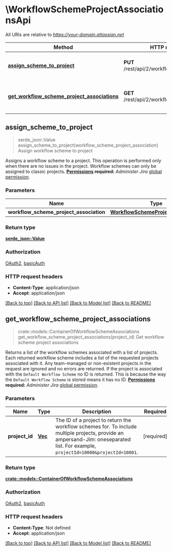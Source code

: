 # \WorkflowSchemeProjectAssociationsApi

All URIs are relative to *https://your-domain.atlassian.net*

Method | HTTP request | Description
------------- | ------------- | -------------
[**assign_scheme_to_project**](WorkflowSchemeProjectAssociationsApi.md#assign_scheme_to_project) | **PUT** /rest/api/2/workflowscheme/project | Assign workflow scheme to project
[**get_workflow_scheme_project_associations**](WorkflowSchemeProjectAssociationsApi.md#get_workflow_scheme_project_associations) | **GET** /rest/api/2/workflowscheme/project | Get workflow scheme project associations



## assign_scheme_to_project

> serde_json::Value assign_scheme_to_project(workflow_scheme_project_association)
Assign workflow scheme to project

Assigns a workflow scheme to a project. This operation is performed only when there are no issues in the project.  Workflow schemes can only be assigned to classic projects.  **[Permissions](#permissions) required:** *Administer Jira* [global permission](https://confluence.atlassian.com/x/x4dKLg).

### Parameters


Name | Type | Description  | Required | Notes
------------- | ------------- | ------------- | ------------- | -------------
**workflow_scheme_project_association** | [**WorkflowSchemeProjectAssociation**](WorkflowSchemeProjectAssociation.md) |  | [required] |

### Return type

[**serde_json::Value**](serde_json::Value.md)

### Authorization

[OAuth2](../README.md#OAuth2), [basicAuth](../README.md#basicAuth)

### HTTP request headers

- **Content-Type**: application/json
- **Accept**: application/json

[[Back to top]](#) [[Back to API list]](../README.md#documentation-for-api-endpoints) [[Back to Model list]](../README.md#documentation-for-models) [[Back to README]](../README.md)


## get_workflow_scheme_project_associations

> crate::models::ContainerOfWorkflowSchemeAssociations get_workflow_scheme_project_associations(project_id)
Get workflow scheme project associations

Returns a list of the workflow schemes associated with a list of projects. Each returned workflow scheme includes a list of the requested projects associated with it. Any team-managed or non-existent projects in the request are ignored and no errors are returned.  If the project is associated with the `Default Workflow Scheme` no ID is returned. This is because the way the `Default Workflow Scheme` is stored means it has no ID.  **[Permissions](#permissions) required:** *Administer Jira* [global permission](https://confluence.atlassian.com/x/x4dKLg).

### Parameters


Name | Type | Description  | Required | Notes
------------- | ------------- | ------------- | ------------- | -------------
**project_id** | [**Vec<i64>**](i64.md) | The ID of a project to return the workflow schemes for. To include multiple projects, provide an ampersand-Jim: oneseparated list. For example, `projectId=10000&projectId=10001`. | [required] |

### Return type

[**crate::models::ContainerOfWorkflowSchemeAssociations**](ContainerOfWorkflowSchemeAssociations.md)

### Authorization

[OAuth2](../README.md#OAuth2), [basicAuth](../README.md#basicAuth)

### HTTP request headers

- **Content-Type**: Not defined
- **Accept**: application/json

[[Back to top]](#) [[Back to API list]](../README.md#documentation-for-api-endpoints) [[Back to Model list]](../README.md#documentation-for-models) [[Back to README]](../README.md)

